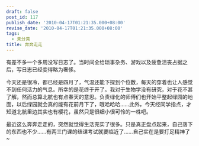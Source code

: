 ```yaml
---
draft: false
post_id: 117
publish_date: '2010-04-17T01:21:35.000+08:00'
revise_date: '2010-04-17T01:21:35.000+08:00'
tags:
  - 未分类
title: 奔奔走走
---
```


有差不多一个多周没写日志了。当时间全给琐事杂务、游戏以及疲惫沮丧占据之后，写日志已经变得略为奢侈。

今天还是很冷，都已经是四月了，气温还能下探到个位数，每天的穿着也让人感觉不到任何活力的气息。所幸的是花终于开了。我对于生物学没有研究，对于花不甚了解，然而总算北航也有点春天的意思。负责绿化的师傅们也开始平整起绿园的地面，以后绿园就会真的能有花前月下了，哦哈哈哈……此外，今天经同学指点，才知道北航里边其实也有樱花，虽然只是很细小很可怜的一株吧。

最近这么奔奔走走的，突然就觉得生活充实了很多。只是真正盘点起来，自己落下的东西也不少……有两三门课的结课考试就要临近了……自己实在是要打足精神了~
